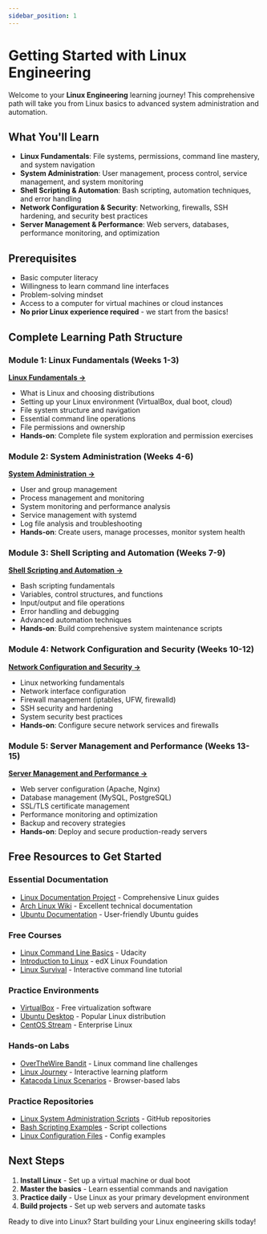 ```yaml
---
sidebar_position: 1
---
```


# Getting Started with Linux Engineering

Welcome to your **Linux Engineering** learning journey! This comprehensive path will take you from Linux basics to advanced system administration and automation.

## What You'll Learn

- **Linux Fundamentals**: File systems, permissions, command line mastery, and system navigation
- **System Administration**: User management, process control, service management, and system monitoring
- **Shell Scripting & Automation**: Bash scripting, automation techniques, and error handling
- **Network Configuration & Security**: Networking, firewalls, SSH hardening, and security best practices
- **Server Management & Performance**: Web servers, databases, performance monitoring, and optimization

## Prerequisites

- Basic computer literacy
- Willingness to learn command line interfaces
- Problem-solving mindset
- Access to a computer for virtual machines or cloud instances
- **No prior Linux experience required** - we start from the basics!

## Complete Learning Path Structure

### Module 1: Linux Fundamentals (Weeks 1-3)
**[Linux Fundamentals →](./01-linux-fundamentals)**
- What is Linux and choosing distributions
- Setting up your Linux environment (VirtualBox, dual boot, cloud)
- File system structure and navigation
- Essential command line operations
- File permissions and ownership
- **Hands-on**: Complete file system exploration and permission exercises

### Module 2: System Administration (Weeks 4-6)
**[System Administration →](./02-system-administration)**
- User and group management
- Process management and monitoring
- System monitoring and performance analysis
- Service management with systemd
- Log file analysis and troubleshooting
- **Hands-on**: Create users, manage processes, monitor system health

### Module 3: Shell Scripting and Automation (Weeks 7-9)
**[Shell Scripting and Automation →](./03-shell-scripting)**
- Bash scripting fundamentals
- Variables, control structures, and functions
- Input/output and file operations
- Error handling and debugging
- Advanced automation techniques
- **Hands-on**: Build comprehensive system maintenance scripts

### Module 4: Network Configuration and Security (Weeks 10-12)
**[Network Configuration and Security →](./04-networking-security)**
- Linux networking fundamentals
- Network interface configuration
- Firewall management (iptables, UFW, firewalld)
- SSH security and hardening
- System security best practices
- **Hands-on**: Configure secure network services and firewalls

### Module 5: Server Management and Performance (Weeks 13-15)
**[Server Management and Performance →](./05-server-management)**
- Web server configuration (Apache, Nginx)
- Database management (MySQL, PostgreSQL)
- SSL/TLS certificate management
- Performance monitoring and optimization
- Backup and recovery strategies
- **Hands-on**: Deploy and secure production-ready servers

## Free Resources to Get Started

### Essential Documentation
- [Linux Documentation Project](https://tldp.org/) - Comprehensive Linux guides
- [Arch Linux Wiki](https://wiki.archlinux.org/) - Excellent technical documentation
- [Ubuntu Documentation](https://help.ubuntu.com/) - User-friendly Ubuntu guides

### Free Courses
- [Linux Command Line Basics](https://www.udacity.com/course/linux-command-line-basics--ud595) - Udacity
- [Introduction to Linux](https://www.edx.org/course/introduction-to-linux) - edX Linux Foundation
- [Linux Survival](https://linuxsurvival.com/) - Interactive command line tutorial

### Practice Environments
- [VirtualBox](https://www.virtualbox.org/) - Free virtualization software
- [Ubuntu Desktop](https://ubuntu.com/download/desktop) - Popular Linux distribution
- [CentOS Stream](https://www.centos.org/centos-stream/) - Enterprise Linux

### Hands-on Labs
- [OverTheWire Bandit](https://overthewire.org/wargames/bandit/) - Linux command line challenges
- [Linux Journey](https://linuxjourney.com/) - Interactive learning platform
- [Katacoda Linux Scenarios](https://www.katacoda.com/courses/linux) - Browser-based labs

### Practice Repositories
- [Linux System Administration Scripts](https://github.com/topics/linux-administration) - GitHub repositories
- [Bash Scripting Examples](https://github.com/topics/bash-scripting) - Script collections
- [Linux Configuration Files](https://github.com/topics/linux-configuration) - Config examples

## Next Steps

1. **Install Linux** - Set up a virtual machine or dual boot
2. **Master the basics** - Learn essential commands and navigation
3. **Practice daily** - Use Linux as your primary development environment
4. **Build projects** - Set up web servers and automate tasks

Ready to dive into Linux? Start building your Linux engineering skills today!

